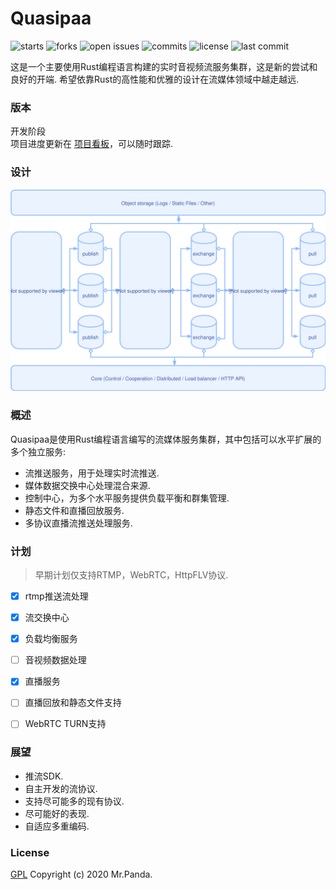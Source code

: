 # Quasipaa

![starts](https://badgen.net/github/stars/micromatch/micromatch)
![forks](https://badgen.net/github/forks/micromatch/micromatch)
![open issues](https://badgen.net/github/open-issues/micromatch/micromatch)
![commits](https://badgen.net/github/commits/micromatch/micromatch)
![license](https://badgen.net/github/license/micromatch/micromatch)
![last commit](https://badgen.net/github/last-commit/micromatch/micromatch)

这是一个主要使用Rust编程语言构建的实时音视频流服务集群，这是新的尝试和良好的开端.
希望依靠Rust的高性能和优雅的设计在流媒体领域中越走越远.


### 版本
开发阶段 </br>
项目进度更新在 [项目看板](https://github.com/quasipaas/Quasipaa/projects/1)，可以随时跟踪.</br>


### 设计
![design](./design.svg)


### 概述
Quasipaa是使用Rust编程语言编写的流媒体服务集群，其中包括可以水平扩展的多个独立服务:
* 流推送服务，用于处理实时流推送.</br>
* 媒体数据交换中心处理混合来源.</br>
* 控制中心，为多个水平服务提供负载平衡和群集管理.</br>
* 静态文件和直播回放服务.</br>
* 多协议直播流推送处理服务.</br>


### 计划
> 早期计划仅支持RTMP，WebRTC，HttpFLV协议.</br>

* [x] rtmp推送流处理</br>
* [x] 流交换中心</br>
* [x] 负载均衡服务</br>
* [ ] 音视频数据处理</br>
* [x] 直播服务</br>
* [ ] 直播回放和静态文件支持</br>
* [ ] WebRTC TURN支持</br>


### 展望
* 推流SDK.</br>
* 自主开发的流协议.</br>
* 支持尽可能多的现有协议.</br>
* 尽可能好的表现.</br>
* 自适应多重编码.</br>


### License
[GPL](./LICENSE)
Copyright (c) 2020 Mr.Panda.
